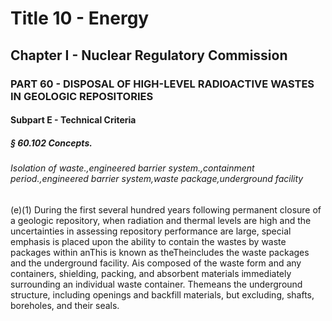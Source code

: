 
# Title 10 - Energy
## Chapter I - Nuclear Regulatory Commission
### PART 60 - DISPOSAL OF HIGH-LEVEL RADIOACTIVE WASTES IN GEOLOGIC REPOSITORIES
#### Subpart E - Technical Criteria
##### § 60.102 Concepts.
###### Isolation of waste.,engineered barrier system.,containment period.,engineered barrier system,waste package,underground facility

(e)(1) During the first several hundred years following permanent closure of a geologic repository, when radiation and thermal levels are high and the uncertainties in assessing repository performance are large, special emphasis is placed upon the ability to contain the wastes by waste packages within anThis is known as theTheincludes the waste packages and the underground facility. Ais composed of the waste form and any containers, shielding, packing, and absorbent materials immediately surrounding an individual waste container. Themeans the underground structure, including openings and backfill materials, but excluding, shafts, boreholes, and their seals.
